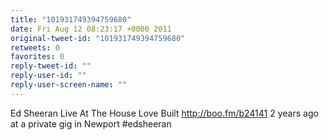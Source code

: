 ```yaml
---
title: "101931749394759680"
date: Fri Aug 12 08:23:17 +0000 2011
original-tweet-id: "101931749394759680"
retweets: 0
favorites: 0
reply-tweet-id: ""
reply-user-id: ""
reply-user-screen-name: ""
---
```

Ed Sheeran Live At The House Love Built http://boo.fm/b24141 2 years ago at a private gig in Newport #edsheeran
